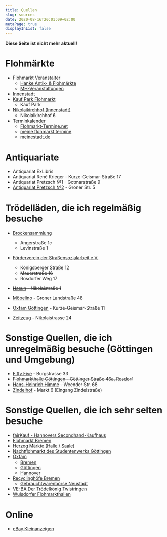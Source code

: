 ```yaml
---
title: Quellen
slug: sources
date: 2020-08-16T20:01:09+02:00
metaPage: true
displayInList: false
---
```

**Diese Seite ist nicht mehr aktuell!**

# Flohmärkte

*   Flohmarkt Veranstalter
    *   [Hanke Antik- & Flohmärkte](http://www.hanke-flohmarkt.de/flohm%C3%A4rkte/)
    *   [MH-Veranstaltungen](https://www.mh-veranstaltungen.de/)
*   [Innenstadt](http://www.flohmarkt-goettingen.de/)
*   [Kauf Park Flohmarkt](http://www.kaufpark-flohmarkt.de/index.html)
    *   Kauf Park
*   [Nikolaikirchhof (Innenstadt)](http://www.nikolaiflohmarkt-goettingen.de/)
    *   Nikolaikirchhof 6
*   Terminkalender
    *   [Flohmarkt-Termine.net](http://www.flohmarkt-termine.net/niedersachsen/goettingen-niedersachs/markt/flohmarkt.html)
    *   [meine flohmarkt termine](http://www.meine-flohmarkt-termine.de/flohmarkt/plz/bereich_37.html)
    *   [meinestadt.de](http://veranstaltungen.meinestadt.de/goettingen/maerkte/flohmarkt-troedelmarkt)

# Antiquariate

*   Antiquariat ExLibris
*   Antiquariat René Krieger - Kurze-Geismar-Straße 17
*   Antiquariat Pretzsch №1 -  Gotmarstraße 9
*   [Antiquariat Pretzsch №2](https://antiquariat-pretzsch.de/) - Groner Str. 5


# Trödelläden, die ich regelmäßig besuche

*   [Brockensammlung](http://www.neue-arbeit-brockensammlung.de/)
    *   Angerstraße 1c
    *   Levinstraße 1

*   [Förderverein der Straßensozialarbeit e.V.](http://www.foerderer-straso.de/)
    *   Königsberger Straße 12
    *   <s>Mauerstraße 16</s>
    *   Rosdorfer Weg 17
*   <s>[Hasun](http://www.goettinger-tageblatt.de/Nachrichten/Wirtschaft/Themen/Die-ganze-Welt-in-Goettingen/Portraet-Der-Goettinger-Troedelhaendler-Haytham-Hasun-aus-dem-Irak) - Nikolaistraße 1</s>
*   [Möbelino](http://www.moebelino.de/) - Groner Landstraße 48
*   [Oxfam Göttingen](http://www.oxfam.de/shops/goettingen) - Kurze-Geismar-Straße 11
*   [Zeitzeug](http://zeitzeug.de/) - Nikolaistrasse 24

# Sonstige Quellen, die ich unregelmäßig besuche (Göttingen und Umgebung)

*   [Fifty Five](http://www.fifty-five.de/) -  Burgstrasse 33
*   <s>[Flohmarkthalle Göttingen](http://www.flohmarkthalle-goettingen.de/index.htm) - Göttinger Straße 46a, Rosdorf</s>
*   <s>[Hans-Heinrich Himme](http://www.as-briefmarken.de/philatelist-hans-heinrich-himme-in-goettingen-1349) - Weender Str. 68</s>
*   [Zindelhof](http://www.zindelhof.de/) - Markt 6 (Eingang Zindelstraße)

# Sonstige Quellen, die ich sehr selten besuche

*   [fairKauf - Hannovers Secondhand-Kaufhaus](http://www.fairkauf-hannover.de/)
*   [Flohmarkt Bremen](http://www.breminale.de/Flohmarkt/_4)
*   [Herzog Märkte (Halle / Saale)](http://herzog-maerkte.de/?startseite-1)
*   [Nachtflohmarkt des Studentenwerks Göttingen](http://www.studentenwerk-goettingen.de/flohmarkt.html)
*   [Oxfam](https://shops.oxfam.de/)
    *   [Bremen](https://shops.oxfam.de/shops/bremen)
    *   [Göttingen](https://shops.oxfam.de/shops/goettingen)
    *   [Hannover](https://shops.oxfam.de/shops/hannover)
*   [Recyclinghöfe Bremen](http://www.recycling-hoefe-bremen.de/index.php)
    *   [Gebrauchtwarenbörse Neustadt](http://www.recyclingboerse-bremen.de/ShopNeustadt/)
*   [VE-BA Der Trödelkönig Twistringen](http://www.ve-ba-der-troedelkoenig.de/)
*   [Wulsdorfer Flohmarkthallen](http://www.wulsdorfer-flohmarkthallen.de/)

# Online

*   [eBay Kleinanzeigen](http://www.ebay-kleinanzeigen.de/stadt/goettingen/)
